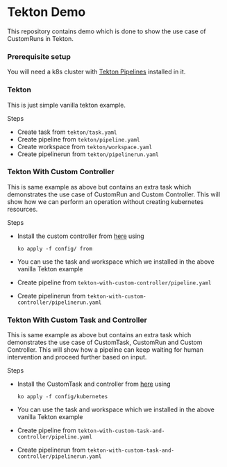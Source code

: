 # Tekton Demo

This repository contains demo which is done to show the use case of CustomRuns in Tekton.

### Prerequisite setup

You will need a k8s cluster with [Tekton Pipelines](https://github.com/tektoncd/pipeline/blob/main/docs/install.md) installed in it.

### Tekton

This is just simple vanilla tekton example.

Steps

* Create task from `tekton/task.yaml`
* Create pipeline from `tekton/pipeline.yaml`
* Create workspace from `tekton/workspace.yaml`
* Create pipelinerun from `tekton/pipelinerun.yaml`

### Tekton With Custom Controller

This is same example as above but contains an extra task which demonstrates the use case of
CustomRun and Custom Controller. This will show how we can perform an operation without creating
kubernetes resources.

Steps

* Install the custom controller from [here](https://github.com/tektoncd/pipeline/tree/main/test/custom-task-ctrls/wait-task-beta) using

	```
	ko apply -f config/ from
	```
* You can use the task and workspace which we installed in the above vanilla Tekton example
* Create pipeline from `tekton-with-custom-controller/pipeline.yaml`
* Create pipelinerun from `tekton-with-custom-controller/pipelinerun.yaml`


### Tekton With Custom Task and Controller

This is same example as above but contains an extra task which demonstrates the use case of
CustomTask, CustomRun and Custom Controller. This will show how a pipeline can keep waiting
for human intervention and proceed further based on input.

Steps


* Install the CustomTask and controller from [here](https://github.com/openshift-pipelines/manual-approval-gate/tree/main/config) using

	```
	ko apply -f config/kubernetes
	```
* You can use the task and workspace which we installed in the above vanilla Tekton example
* Create pipeline from `tekton-with-custom-task-and-controller/pipeline.yaml`
* Create pipelinerun from `tekton-with-custom-task-and-controller/pipelinerun.yaml`

